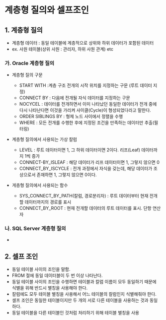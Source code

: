 # 계층형 질의와 셀프조인
## 1. 계층형 질의
- 계층형 데이터 : 동일 테이블에 계층적으로 상위와 하위 데이터가 포함된 데이터
- ex. 사원 테이블(상위 사원 : 관리자, 하위 사원 관계) etc

### 가. Oracle 계층형 질의
- 계층형 질의 구문
	- START WITH :계층 구조 전개의 시작 위치를 지정하는 구문 (루트 데이터 지정)
	- CONNECT BY : 다음에 전개될 자식 데이터를 지정하는 구문 
	- NOCYCEL : 데이터를 전개하면서 이미 나타났던 동일한 데이터가 전개 중에 다시 나타난다면 이것을 가리켜 사이클(Cycle)이 형성되었다라고 말한다.
	- ORDER SIBLINGS BY : 형제 노드 사이에서 정렬을 수행
	- WHERE : 모든 전개를 수행한 후에 지정된 조건을 만족하는 데이터만 추출(필터링)

- 계층형 질의에서 사용되는 가상 칼럼
	- LEVEL : 루트 데이터이면 1, 그 하위 데이터이면 2이다. 리프(Leaf) 데이터까지 1씩 증가
	- CONNECT-BY_ISLEAF : 해당 데이터가 리프 데이터이면 1, 그렇지 않으면 0
	- CONNECT_BY_ISCYCLE : 전개 과정에서 자식을 갖는데, 해당 데이터가 조상으로서 존재하면 1, 그렇지 않으면 0이다.
	
- 게층형 질의에서 사용되는 함수
	- SYS_CONNECT_BY_PATH(칼럼, 경로분리자) : 루트 데이터부터 현재 전개할 데이터까지의 경로를 표시
	- CONNECT_BY_ROOT : 현재 전개할 데이터의 루트 데이터를 표시. 단항 연산자

### 나. SQL Server 계층형 질의
- 
## 2. 셀프 조인
- 동일 테이블 사이의 조인을 말함.
- FROM 절에 동일 데이터블이 두 번 이상 나타난다.
- 동일 테이블 사이의 조인을 수행하면 테이블과 칼럼 이름이 모두 동일하기 때문에 식별을 위해 반드시 별칭을 사용해야 한다.
- 칼럼에도 모두 테이블 별칭을 사용해서 어느 테이블의 칼럼인지 식별해줘야 한다.
- 셀프 조인은 동일한 테이블이지만 두 개의 서로 다른 테이블을 사용하는 것과 동일하다.
- 동일 테이블을 다른 테이블인 것처럼 처리하기 위해 테이블 별칭을 사용
